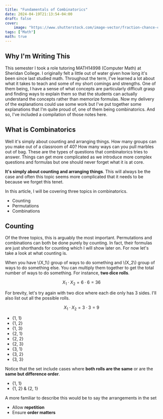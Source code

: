 ```yaml
---
title: "Fundamentals of Combinatorics"
date: 2024-04-19T21:13:54-04:00
draft: false
cover:
    image: "https://www.shutterstock.com/image-vector/fraction-chance-colored-balls-possibility-260nw-2409114537.jpg"
tags: ["Math"]
math: true
---
```


## Why I'm Writing This

This semester I took a role tutoring MATH14998 (Computer Math) at Sheridan College. I originally felt a little out of water given how long it's been since last studied math. Throughout the term, I've learned a lot about what it takes to teach and some of my short comings and strengths. One of them being, I have a sense of what concepts are particularly difficult grasp and finding ways to explain them so that the students can actually understand the concepts rather than memorize formulas. Now my delivery of the explanations could use some work but I've put together some explanations that I'm quite proud of, one of them being combinatorics. And so, I've included a compilation of those notes here.

## What is Combinatorics

Well it's simply about counting and arranging things. How many groups can you make out of a classroom of 40? How many ways can you pull marbles out of bag. These are the types of questions that combinatorics tries to answer. Things can get more complicated as we introduce more complex questions and formulas but one should never forget what it is at core.

**It's simply about counting and arranging things**. This will always be the case and often this topic seems more complicated that it needs to be because we forget this tenet.

In this article, I will be covering three topics in combinatorics.

- Counting
- Permutations
- Combinations

## Counting

Of the three topics, this is arguably the most important. Permutations and combinations can both be done purely by counting. In fact, their formulas are just shorthands for counting which I will show later on. For now let's take a look at what counting is.

When you have \\(X_1\\) group of ways to do something and \\(X_2\\) group of ways to do something else. You can multiply them together to get the total number of ways to do something. For instance, **two dice rolls**.

$$
X_1 \cdot X_2 = 6 \cdot 6 = 36
$$

For brevity, let's try again with two dice where each die only has 3 sides. I'll also list out all the possible rolls.

$$
X_1 \cdot X_2 = 3 \cdot 3 = 9
$$

- {1, 1}
- {1, 2}
- {1, 3}
- {2, 1}
- {2, 2}
- {2, 3}
- {3, 1}
- {3, 2}
- {3, 3}

Notice that the set include cases where **both rolls are the same** or are the **same but difference order**.

- {1, 1}
- {1, 2} & {2, 1}

A more familiar to describe this would be to say the arrangements in the set

- Allow **repetition**
- Ensure **order matters**